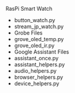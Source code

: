 RasPi Smart Watch
- button_watch.py
- stream_jp_watch.py
- Grobe Files
 - grove_oled_temp.py
 - grove_oled_ir.py
- Google Assistant Files
 - assistant_once.py
 - assistant_helpers.py
 - audio_helpers.py
 - browser_helpers.py
 - device_helpers.py
